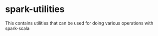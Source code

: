 # spark-utilities

This contains utilities that can be used for doing various operations with spark-scala
